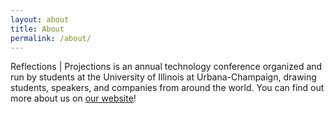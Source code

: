 ```yaml
---
layout: about
title: About
permalink: /about/
---
```


Reflections &#124; Projections is an annual technology conference organized and run by students at the University of Illinois at Urbana-Champaign, drawing students, speakers, and companies from around the world. You can find out more about us on [our website](acmrp.org)!
